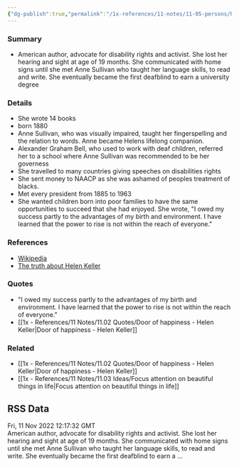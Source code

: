 ```yaml
---
{"dg-publish":true,"permalink":"/1x-references/11-notes/11-05-persons/helen-keller/","title":"Helen Keller","created":"2022-11-26T16:56:12.000+03:00","updated":"2024-02-14T20:18:18.492+03:00"}
---
```



### Summary
- American author, advocate for disability rights and activist. She lost her hearing and sight at age of 19 months. She communicated with home signs until she met Anne Sullivan who taught her language skills, to read and write. She eventually became the first deafblind to earn a university degree

### Details
- She wrote 14 books
- born 1880
- Anne Sullivan, who was visually impaired, taught her fingerspelling and the relation to words. Anne became Helens lifelong companion.
- Alexander Graham Bell, who used to work with deaf children, referred her to a school where Anne Sullivan was recommended to be her governess
- She travelled to many countries giving speeches on disabilities rights
- She sent money to NAACP as she was ashamed of peoples treatment of blacks.
- Met every president from 1885 to 1963
- She wanted children born into poor families to have the same opportunities to succeed that she had enjoyed. She wrote, "I owed my success partly to the advantages of my birth and environment. I have learned that the power to rise is not within the reach of everyone."

### References
- [Wikipedia](https://en.wikipedia.org/wiki/Helen_Keller)
- [The truth about Helen Keller](https://rethinkingschools.org/articles/the-truth-about-helen-keller/)

### Quotes
- "I owed my success partly to the advantages of my birth and environment. I have learned that the power to rise is not within the reach of everyone."
- [[1x - References/11 Notes/11.02 Quotes/Door of happiness - Helen Keller\|Door of happiness - Helen Keller]]

### Related
- [[1x - References/11 Notes/11.02 Quotes/Door of happiness - Helen Keller\|Door of happiness - Helen Keller]]
- [[1x - References/11 Notes/11.03 Ideas/Focus attention on beautiful things in life\|Focus attention on beautiful things in life]]

## RSS Data
<div class='date'>Fri, 11 Nov 2022 12:17:32 GMT</div>
<div class='description'>American author, advocate for disability rights and activist. She lost her hearing and sight at age of 19 months. She communicated with home signs until she met Anne Sullivan who taught her language skills, to read and write. She eventually became the first deafblind to earn a ...</div>
